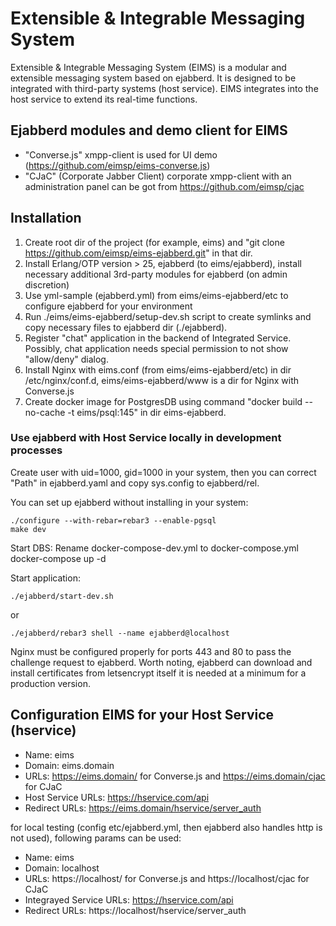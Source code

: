 # Extensible & Integrable Messaging System

Extensible & Integrable Messaging System (EIMS) is a modular and extensible messaging system based on ejabberd.
It is designed to be integrated with third-party systems (host service). EIMS integrates into the host service to extend its real-time functions. 

## Ejabberd modules and demo client for EIMS

* "Converse.js" xmpp-client is used for UI demo (https://github.com/eimsp/eims-converse.js) 
* "CJaC" (Corporate Jabber Client) corporate xmpp-client with an administration panel can be got from https://github.com/eimsp/cjac

## Installation

1. Create root dir of the project (for example, eims) and "git clone https://github.com/eimsp/eims-ejabberd.git" in that dir.
2. Install Erlang/OTP version > 25, ejabberd (to eims/ejabberd), install necessary additional 3rd-party modules for ejabberd (on admin discretion)
3. Use yml-sample (ejabberd.yml) from eims/eims-ejabberd/etc to configure ejabberd for your environment
4. Run ./eims/eims-ejabberd/setup-dev.sh script to create symlinks and copy necessary files to ejabberd dir (./ejabberd).
5. Register "chat" application in the backend of Integrated Service. Possibly, chat application needs special permission to not show "allow/deny" dialog.
6. Install Nginx with eims.conf (from eims/eims-ejabberd/etc) in dir /etc/nginx/conf.d, eims/eims-ejabberd/www is a dir for Nginx with Converse.js
7. Create docker image for PostgresDB using command "docker build --no-cache -t eims/psql:145" in dir eims-ejabberd.

### Use ejabberd with Host Service locally in development processes

Create user with uid=1000, gid=1000 in your system, then you can correct "Path" in ejabberd.yaml and
copy sys.config to ejabberd/rel.

You can set up ejabberd without installing in your system:

    ./configure --with-rebar=rebar3 --enable-pgsql
    make dev


Start DBS:
    Rename docker-compose-dev.yml to docker-compose.yml
    docker-compose up -d

Start application:  

    ./ejabberd/start-dev.sh     
 or 
   
    ./ejabberd/rebar3 shell --name ejabberd@localhost      

Nginx must be configured properly for ports 443 and 80 to pass the challenge request 
to ejabberd. Worth noting, ejabberd can download and install certificates from 
letsencrypt itself it is needed at a minimum for a production version.

##  Configuration EIMS for your Host Service (hservice)

* Name: eims
* Domain: eims.domain 
* URLs: https://eims.domain/ for Converse.js and https://eims.domain/cjac for CJaC 
* Host Service URLs: https://hservice.com/api
* Redirect URLs: https://eims.domain/hservice/server_auth 

for local testing (config etc/ejabberd.yml, then ejabberd also handles http  is not used), following params can be used:
* Name: eims
* Domain: localhost
* URLs: https://localhost/ for Converse.js and https://localhost/cjac for CJaC
* Integrayed Service URLs: https://hservice.com/api
* Redirect URLs: https://localhost/hservice/server_auth 

